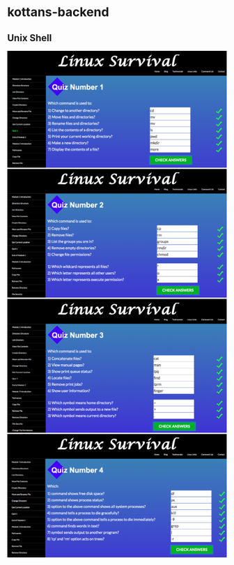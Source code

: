 # kottans-backend
## Unix Shell
![module 1](https://github.com/natarrambide/kottans-backend/blob/master/task_unix_shell/module%201.png)
![module 2](https://github.com/natarrambide/kottans-backend/blob/master/task_unix_shell/module%202.png)
![module 3](https://github.com/natarrambide/kottans-backend/blob/master/task_unix_shell/module%203.png)
![module 4](https://github.com/natarrambide/kottans-backend/blob/master/task_unix_shell/module%204.png)
